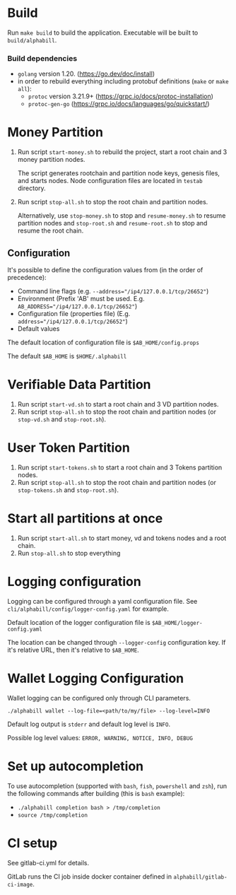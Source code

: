 # Build

Run `make build` to build the application. Executable will be built to `build/alphabill`. 

### Build dependencies

* `golang` version 1.20. (https://go.dev/doc/install)
* in order to rebuild everything including protobuf definitions (`make` or `make all`):
  * `protoc` version 3.21.9+ (https://grpc.io/docs/protoc-installation)
  * `protoc-gen-go` (https://grpc.io/docs/languages/go/quickstart/)

# Money Partition

1. Run script `start-money.sh` to rebuild the project, start a root chain and 3 money partition nodes.

   The script generates rootchain and partition node keys, genesis files, and starts nodes.
   Node configuration files are located in `testab` directory.

2. Run script `stop-all.sh` to stop the root chain and partition nodes.
   
   Alternatively, use `stop-money.sh` to stop and `resume-money.sh` to resume partition nodes and `stop-root.sh` and `resume-root.sh` to stop and resume the root chain. 

## Configuration

It's possible to define the configuration values from (in the order of precedence):

* Command line flags (e.g. `--address="/ip4/127.0.0.1/tcp/26652"`)
* Environment (Prefix 'AB' must be used. E.g. `AB_ADDRESS="/ip4/127.0.0.1/tcp/26652"`)
* Configuration file (properties file) (E.g. `address="/ip4/127.0.0.1/tcp/26652"`)
* Default values

The default location of configuration file is `$AB_HOME/config.props`

The default `$AB_HOME` is `$HOME/.alphabill`

# Verifiable Data Partition

1. Run script `start-vd.sh` to start a root chain and 3 VD partition nodes.
2. Run script `stop-all.sh` to stop the root chain and partition nodes (or `stop-vd.sh` and `stop-root.sh`).

# User Token Partition
1. Run script `start-tokens.sh` to start a root chain and 3 Tokens partition nodes.
2. Run script `stop-all.sh` to stop the root chain and partition nodes (or `stop-tokens.sh` and `stop-root.sh`).

# Start all partitions at once
1. Run script `start-all.sh` to start money, vd and tokens nodes and a root chain.
2. Run `stop-all.sh` to stop everything

# Logging configuration

Logging can be configured through a yaml configuration file. See `cli/alphabill/config/logger-config.yaml` for example.

Default location of the logger configuration file is `$AB_HOME/logger-config.yaml`

The location can be changed through `--logger-config` configuration key. If it's relative URL, then it's relative
to `$AB_HOME`.

# Wallet Logging Configuration

Wallet logging can be configured only through CLI parameters. 

`./alphabill wallet --log-file=<path/to/my/file> --log-level=INFO`

Default log output is `stderr` and default log level is `INFO`. 

Possible log level values: `ERROR, WARNING, NOTICE, INFO, DEBUG`

# Set up autocompletion

To use autocompletion (supported with `bash`, `fish`, `powershell` and `zsh`), run the following commands after
building (this is `bash` example):

* `./alphabill completion bash > /tmp/completion`
* `source /tmp/completion`

# CI setup

See gitlab-ci.yml for details.

GitLab runs the CI job inside docker container defined in `alphabill/gitlab-ci-image`.
